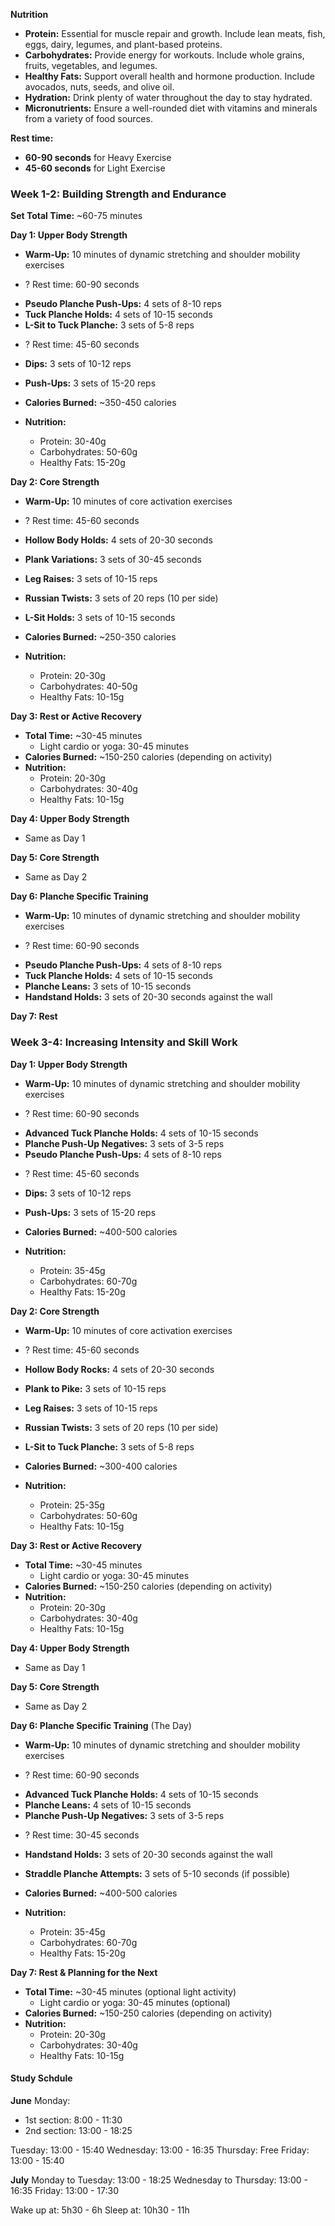 **Nutrition**
- **Protein:** Essential for muscle repair and growth. Include lean meats, fish, eggs, dairy, legumes, and plant-based proteins.
- **Carbohydrates:** Provide energy for workouts. Include whole grains, fruits, vegetables, and legumes.
- **Healthy Fats:** Support overall health and hormone production. Include avocados, nuts, seeds, and olive oil.
- **Hydration:** Drink plenty of water throughout the day to stay hydrated.
- **Micronutrients:** Ensure a well-rounded diet with vitamins and minerals from a variety of food sources.

**Rest time:**
+ **60-90 seconds** for Heavy Exercise
+ **45-60 seconds** for Light Exercise


### Week 1-2: Building Strength and Endurance
**Set Total Time:** ~60-75 minutes

**Day 1: Upper Body Strength**
- **Warm-Up:** 10 minutes of dynamic stretching and shoulder mobility exercises
+ ? Rest time: 60-90 seconds 
- **Pseudo Planche Push-Ups:** 4 sets of 8-10 reps
- **Tuck Planche Holds:** 4 sets of 10-15 seconds
- **L-Sit to Tuck Planche:** 3 sets of 5-8 reps

+ ? Rest time: 45-60 seconds
- **Dips:** 3 sets of 10-12 reps
- **Push-Ups:** 3 sets of 15-20 reps

- **Calories Burned:** ~350-450 calories
- **Nutrition:**
    - Protein: 30-40g
    - Carbohydrates: 50-60g
    - Healthy Fats: 15-20g

**Day 2: Core Strength**
- **Warm-Up:** 10 minutes of core activation exercises

+ ? Rest time: 45-60 seconds
- **Hollow Body Holds:** 4 sets of 20-30 seconds
- **Plank Variations:** 3 sets of 30-45 seconds
- **Leg Raises:** 3 sets of 10-15 reps
- **Russian Twists:** 3 sets of 20 reps (10 per side)
- **L-Sit Holds:** 3 sets of 10-15 seconds

- **Calories Burned:** ~250-350 calories
- **Nutrition:**
    - Protein: 20-30g
    - Carbohydrates: 40-50g
    - Healthy Fats: 10-15g
   
**Day 3: Rest or Active Recovery**

- **Total Time:** ~30-45 minutes
    - Light cardio or yoga: 30-45 minutes
- **Calories Burned:** ~150-250 calories (depending on activity)
- **Nutrition:**
    - Protein: 20-30g
    - Carbohydrates: 30-40g
    - Healthy Fats: 10-15g

**Day 4: Upper Body Strength**

- Same as Day 1

**Day 5: Core Strength**

- Same as Day 2

**Day 6: Planche Specific Training**
- **Warm-Up:** 10 minutes of dynamic stretching and shoulder mobility exercises

+ ? Rest time: 60-90 seconds
- **Pseudo Planche Push-Ups:** 4 sets of 8-10 reps
- **Tuck Planche Holds:** 4 sets of 10-15 seconds
- **Planche Leans:** 3 sets of 10-15 seconds
- **Handstand Holds:** 3 sets of 20-30 seconds against the wall

**Day 7: Rest**

### Week 3-4: Increasing Intensity and Skill Work

**Day 1: Upper Body Strength**

- **Warm-Up:** 10 minutes of dynamic stretching and shoulder mobility exercises
+ ? Rest time: 60-90 seconds
- **Advanced Tuck Planche Holds:** 4 sets of 10-15 seconds
- **Planche Push-Up Negatives:** 3 sets of 3-5 reps
- **Pseudo Planche Push-Ups:** 4 sets of 8-10 reps
+ ? Rest time: 45-60 seconds
- **Dips:** 3 sets of 10-12 reps
- **Push-Ups:** 3 sets of 15-20 reps

- **Calories Burned:** ~400-500 calories
- **Nutrition:**
    - Protein: 35-45g
    - Carbohydrates: 60-70g
    - Healthy Fats: 15-20g
   
**Day 2: Core Strength**

- **Warm-Up:** 10 minutes of core activation exercises
+ ? Rest time: 45-60 seconds
- **Hollow Body Rocks:** 4 sets of 20-30 seconds
- **Plank to Pike:** 3 sets of 10-15 reps
- **Leg Raises:** 3 sets of 10-15 reps
- **Russian Twists:** 3 sets of 20 reps (10 per side)
- **L-Sit to Tuck Planche:** 3 sets of 5-8 reps

- **Calories Burned:** ~300-400 calories
- **Nutrition:**
    - Protein: 25-35g
    - Carbohydrates: 50-60g
    - Healthy Fats: 10-15g

**Day 3: Rest or Active Recovery**

- **Total Time:** ~30-45 minutes
    - Light cardio or yoga: 30-45 minutes
- **Calories Burned:** ~150-250 calories (depending on activity)
- **Nutrition:**
    - Protein: 20-30g
    - Carbohydrates: 30-40g
    - Healthy Fats: 10-15g

**Day 4: Upper Body Strength**

- Same as Day 1

**Day 5: Core Strength**

- Same as Day 2

**Day 6: Planche Specific Training** (The Day)

- **Warm-Up:** 10 minutes of dynamic stretching and shoulder mobility exercises
+ ? Rest time: 60-90 seconds
- **Advanced Tuck Planche Holds:** 4 sets of 10-15 seconds
- **Planche Leans:** 4 sets of 10-15 seconds
- **Planche Push-Up Negatives:** 3 sets of 3-5 reps
+ ? Rest time: 30-45 seconds
- **Handstand Holds:** 3 sets of 20-30 seconds against the wall
- **Straddle Planche Attempts:** 3 sets of 5-10 seconds (if possible)

- **Calories Burned:** ~400-500 calories
- **Nutrition:**
    - Protein: 35-45g
    - Carbohydrates: 60-70g
    - Healthy Fats: 15-20g

**Day 7: Rest & Planning for the Next** 
- **Total Time:** ~30-45 minutes (optional light activity)
    - Light cardio or yoga: 30-45 minutes (optional)
- **Calories Burned:** ~150-250 calories (depending on activity)
- **Nutrition:**
    - Protein: 20-30g
    - Carbohydrates: 30-40g
    - Healthy Fats: 10-15g

#### Study Schdule
**June**
Monday: 
+ 1st section: 8:00 - 11:30
+ 2nd section: 13:00 - 18:25

Tuesday: 13:00 - 15:40
Wednesday: 13:00 - 16:35 
Thursday: Free
Friday: 13:00 - 15:40

**July**
Monday to Tuesday: 13:00 - 18:25
Wednesday to Thursday: 13:00 - 16:35
Friday: 13:00 - 17:30

Wake up at: 5h30 - 6h
Sleep at: 10h30 - 11h
